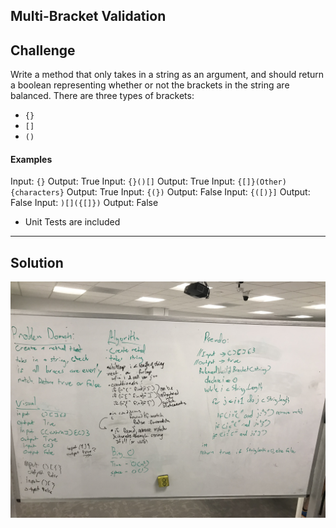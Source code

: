 ## Multi-Bracket Validation
## Challenge

Write a method that only takes in a string as an argument, and should return a boolean
representing whether or not the brackets in the string are balanced. There are
three types of brackets:

* `{}`
* `[]`
* `()`

#### Examples

Input: `{}` Output: True
Input: `{}()[]` Output: True
Input: `{[]}(Other){characters}` Output: True
Input: `{(})` Output: False
Input: `{([)}]` Output: False
Input: `)[]({[]})` Output: False

* Unit Tests are included

***
## Solution
![Multi-bracket whiteboard image](../../assets/multi_bracket_validation.jpg)